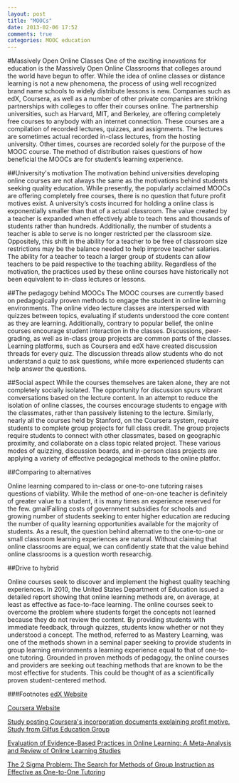 ```yaml
---
layout: post
title: "MOOCs"
date: 2013-02-06 17:52
comments: true
categories: MOOC education
---
```

#Massively Open Online Classes
One of the exciting innovations for education is the Massively Open Online Classrooms that colleges around the world have begun to offer. While the idea of online classes or distance learning is not a new phenomena, the process of using well recognized brand name schools to widely distribute lessons is new. Companies such as edX, Coursera, as well as a number of other private companies are striking partnerships with colleges to offer their courses online. The partnership universities, such as Harvard, MIT, and Berkeley, are offering completely free courses to anybody with an internet connection. These courses are a compilation of recorded lectures, quizzes, and assignments. The lectures are sometimes actual recorded in-class lectures, from the hosting university. Other times, courses are recorded solely for the purpose of the MOOC course. The method of distribution raises questions of how beneficial the MOOCs are for student’s learning experience.

##University's motivation
The motivation behind universities developing online courses are not always the same as the motivations behind students seeking quality education. While presently, the popularly acclaimed MOOCs are offering completely free courses, there is no question that future profit motives exist. A university’s costs incurred for holding a online class is exponentially smaller than that of a actual classroom. The value created by a teacher is expanded when effectively able to teach tens and thousands of students rather than hundreds. Additionally, the number of students a teacher is able to serve is no longer restricted per the classroom size. Oppositely, this shift in the ability for a teacher to be free of classroom size restrictions may be the balance needed to help improve teacher salaries. The ability for a teacher to teach a larger group of students can allow teachers to be paid respective to the teaching ability. Regardless of the motivation, the practices used by these online courses have historically not been equivalent to in-class lectures or lessons.

##The pedagogy behind MOOCs
The MOOC courses are currently based on pedagogically proven methods to engage the student in online learning environments. The online video lecture classes are interspersed with quizzes between topics, evaluating if students understood the core content as they are learning. Additionally, contrary to popular belief, the online courses encourage student interaction in the classes. Discussions, peer-grading, as well as in-class group projects are common parts of the classes. Learning platforms, such as Coursera and edX have created discussion threads for every quiz. The discussion threads allow students who do not understand a quiz to ask questions, while more experienced students can help answer the questions.

##Social aspect
While the courses themselves are taken alone, they are not completely socially isolated. The opportunity for discussion spurs vibrant conversations based on the lecture content. In an attempt to reduce the isolation of online classes, the courses encourage students to engage with the classmates, rather than passively listening to the lecture. Similarly, nearly all the courses held by Stanford, on the Coursera system, require students to complete group projects for full class credit. The group projects require students to connect with other classmates, based on geographic proximity, and collaborate on a class topic related project. These various modes of quizzing, discussion boards, and in-person class projects are applying a variety of effective pedagogical methods to the online platfor.

##Comparing to alternatives

Online learning compared to in-class or one-to-one tutoring raises questions of viability. While the method of one-on-one teacher is definitely of greater value to a student, it is many times an experience reserved for the few. gmailFalling costs of government subsidies for schools and growing number of students seeking to enter higher education are reducing the number of quality learning opportunities available for the majority of students. As a result, the question behind alternative to the one-to-one or small classroom learning experiences are natural. Without claiming that online classrooms are equal, we can confidently state that the value behind online classrooms is a question worth researchig.

##Drive to hybrid

Online courses seek to discover and implement the highest quality teaching experiences. In 2010, the United States Department of Education issued a detailed report showing that online learning methods are, on average, at least as effective as face-to-face learning. The online courses seek to overcome the problem where students forget the concepts not learned because they do not review the content. By providing students with immediate feedback, through quizzes, students know whether or not they understood a concept. The method, referred to as Mastery Learning, was one of the methods shown in a seminal paper seeking to provide students in group learning environments a learning experience equal to that of one-to-one tutoring. Grounded in proven methods of pedagogy, the online courses and providers are seeking out teaching methods that are known to be the most effective for students. This could be thought of as a scientifically proven student-centered method.

###Footnotes
[edX Website](http://edx.com/ "edX")

[Coursera Website](http://coursera.com/ "Coursera")

[Study posting Coursera's incorporation documents explaining profit motive. Study from Gilfus Education Group](http://www.gilfuseducationgroup.com/coursera-will-profit-from-free-courses "Link to study")

[Evaluation of Evidence-Based Practices in Online Learning: A Meta-Analysis and Review of Online Learning Studies ](http://www2.ed.gov/rschstat/eval/tech/evidence-based-practices/finalreport.pdf "Link to DOE report") 

[The 2 Sigma Problem: The Search for Methods of Group Instruction as Effective as One-to-One Tutoring](http://www.jstor.org/stable/1175554 "Article Stable URL")